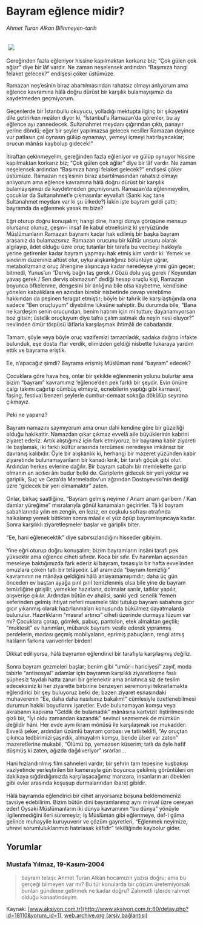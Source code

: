 # Bayram eğlence midir?

*Ahmet Turan Alkan Bilinmeyen-tarih*

<div>
 <font>
  <img border="0" height="1" src="/web/20041223172012im_/http://www.aksiyon.com.tr/images/blank.gif"/>
 </font>
 <font class="content">
  <p>
   <img border="0" hspace="5" src="http://web.archive.org/web/20041223172012im_/http://www.aksiyon.com.tr/resim/519/14.jpg" vspace="5"/>
  </p>
 </font>
 <font class="content">
  Gereğinden fazla eğleniyor hissine kapılmaktan korkarız biz; “Çok gülen çok ağlar” diye bir lâf vardır. Ne zaman neşelensek ardından “Başımıza hangi felaket gelecek?” endişesi çöker üstümüze.
 </font>
 <p>
  <font class="content">
   Ramazan neş’esinin biraz abartılmasından rahatsız olmayı anlıyorum ama eğlence kavramına hâlâ doğru dürüst bir karşılık bulamayışımızı da kaydetmeden geçmiyorum.
   <br/>
   <br/>
   Geçenlerde bir İstanbullu okuyucu, yolladığı mektupta ilginç bir şikayetini dile getirirken meâlen diyor ki, “İstanbul’u Ramazan’da görenler, bu ay eğlence ayı zannedecek. Sultanahmet meydanı çığırından çıktı, panayır yerine döndü; eğer bir şeyler yapılmazsa gelecek nesiller Ramazan deyince vur patlasın çal oynasın gülüp oynamayı, yemeyi içmeyi hatırlayacaklar; orucun mânâsı kaybolup gidecek!”
   <br/>
   <br/>
   İtiraftan çekinmeyelim, gereğinden fazla eğleniyor ve gülüp oynuyor hissine kapılmaktan korkarız biz; “Çok gülen çok ağlar” diye bir lâf vardır. Ne zaman neşelensek ardından “Başımıza hangi felaket gelecek?” endişesi çöker üstümüze. Ramazan neş’esinin biraz abartılmasından rahatsız olmayı anlıyorum ama eğlence kavramına hâlâ doğru dürüst bir karşılık bulamayışımızı da kaydetmeden geçmiyorum. Ramazan’da eğlenmeyelim, çocuklar da Sultanahmet’e çıkmasınlar eyvallah (Sanki kaç tane Sultanahmet meydanı var ki şu ülkede?) lakin işte bayram geldi çattı; bayramda da eğlenmek yasak mı bize?
   <br/>
   <br/>
   Eğri oturup doğru konuşalım; hangi dine, hangi dünya görüşüne mensup olursanız olunuz, çeşm-i insaf ile kabul etmelisiniz ki yeryüzünde Müslümanların Ramazan bayramı kadar hak edilmiş bir başka bayram arasanız da bulamazsınız. Ramazan orucunu bir kültür unsuru olarak algılayıp, âdet olduğu üzre oruç tutanlar bir tarafa bu vecibeyi hakkıyla yerine getirenler kadar bayram yapmayı hak etmiş kim vardır ki: Yemek ve sindirim düzeniniz altüst olur, uyku alışkanlığınız bölüntüye uğrar, metabolizmanız oruç âhengine alışıncaya kadar neredeyse yirmi gün geçer; bitmedi, Yunus’un “Derviş bağrı taş gerek / Gözü dolu yaş gerek / Koyundan yavaş gerek / Sen derviş olamazsın” dediği hesap oruçlu kişi, Ramazan boyunca öfkelenme, dengesini bir anlığına bile olsa kaybetme, kendisine yönelen kabalıklara en azından birebir nisbetinde cevap verebilme hakkından da peşinen feragat etmiştir; böyle bir tahrik ile karşılaştığında ona sadece “Ben oruçluyum” diyebilme lüksüne sahiptir. Bu durumda bile, “Bana ne kardeşim senin orucundan, benim hatırım için mi tuttun; dayanamıyorsan boz gitsin; üstelik oruçluyum diye tafra çalım satmak da neyin nesi oluyor?” neviinden ömür törpüsü lâflarla karşılaşmak ihtimâli de cabadandır.
   <br/>
   <br/>
   Tamam, şöyle veya böyle oruç vazifemizi tamamladık, sadaka dağıtıp infakte bulunduk, eşe dosta iftar verdik, elimizden geldiği nisbette fukaraya yardım ettik ve bayrama eriştik.
   <br/>
   <br/>
   Ee, n’apacağız şimdi? Bayrama erişmiş Müslüman nasıl “bayram” edecek?
   <br/>
   <br/>
   Çocuklara göre hava hoş, onlar bir şekilde eğlenmenin yolunu bulurlar ama bizim “bayram” kavramımız ‘eğlence’den pek farklı bir şeydir. Evin önüne çalgı takımı çağırtıp cümbüş etmeyiz, ecnebilerin yaptığı gibi karnaval, faşing, festival benzeri şeylerle cumhur-cemaat sokağa dökülüp seyrana çıkmayız.
   <br/>
   <br/>
   Peki ne yaparız?
   <br/>
   <br/>
   Bayram namazını saymıyorum ama onun dahi kendine göre bir güzelliği olduğu hakikattir. Namazdan çıkar çıkmaz evvelâ aile büyüklerinin kabrini ziyaret ederiz. Artık alıştığımız için fark etmiyoruz, bir bayrama kabir ziyareti ile başlamak, iki farklı kültür arasında tercümesi neredeyse imkânsız bir davranış kalıbıdır. Öyle bir alışkanlık ki, herhangi bir mazeret yüzünden kabir ziyaretinde bulunamayanların bir kanadı kırık, bir tarafı göçük gibi olur. Ardından herkes evlerine dağılır. Bir bayram sabahı bir memlekette garip olmanın en acıtıcı ânı budur belki de. Gariplerin gidecek bir yeri yoktur ve gariplik, Suç ve Ceza’da Marmeladov’un ağzından Dostoyevski’nin dediği üzre “gidecek bir yeri olmamaktır” zaten.
   <br/>
   <br/>
   Onlar, birkaç saatliğine, “Bayram gelmiş neyime / Anam anam garibem / Kan damlar yüreğime” mısralarıyla gönül kanamaları geçirirler. Tâ ki bayram sabahlarında yılın en zengin, en leziz, en coşkulu sofrası etrafında halkalanıp yemek bittikten sonra mâaile el yüz öpüp bayramlaşıncaya kadar. Sonra karşılıklı ziyaretleşmeler başlar ve gariplik biter.
   <br/>
   <br/>
   “Ee, hani eğlenecektik” diye sabırsızlandığını hisseder gibiyim.
   <br/>
   <br/>
   Yine eğri oturup doğru konuşalım; bizim bayramların insâni tarafı pek yüksektir ama eğlence ciheti sıfırdır. Koca bir sıfır. Ev hanımları açısından meseleye baktığımızda fark ederiz ki bayram, tasasıyla bir hafta evvelinden omuzlara çöken tatlı bir telâşedir. Lâf aramızda “bayram temizliği” kavramının ne mânâya geldiğini hâlâ anlayamamışımdır; daha üç gün önceden ev baştan ayağa pırıl pırıl temizlenmiş olsa bile yine de bayram temizliğine girişilir, yemekler hazırlanır, dolmalar sarılır, tatlılar yapılır, alışverişe çıkılır. Ardından bütün ev ahalisi, sanki yedi senelik Yemen seferinden gelmiş ihtiyat neferi muamele tâbi tutulup bayram sabahına gıcır gıcır yıkanmış olarak hazırlanmaları konusunda bükülmez dayatmalarda bulunulur. Hazırlıkların “masraf artırıcı” ciheti üzerinde durmaya lüzum var mı? Çocuklara çorap, gömlek, pabuç, pantolon, etek almaktan geçtik; “muktesit” ev hanımları, mübarek bayramı vesile ederek yıpranmış perdelerin, modası geçmiş mobilyaların, eprimiş pabuçların, rengi atmış halıların farkına varıverirler birden!
   <br/>
   <br/>
   Dikkat ediliyorsa, hâlâ bayramın eğlendirici bir tarafıyla karşılaşmış değiliz.
   <br/>
   <br/>
   Sonra bayram gezmeleri başlar; benim gibi “umûr-ı hariciyesi” zayıf, moda tabirle “antisosyal” adamlar için bayramın karşılıklı ziyaretleşme faslı şüphesiz faydalı hatta zaruri bir gelenektir ama anlatınca siz de teslim edeceksiniz ki her ziyarette birbirine benzeyen seremoniyi tekrarlamakta eğlendirici bir şey buluyoruz belki de; bazen ziyaret esnasındaki muhaverenin “Ee, daha daha nasılsınız bakalım!” cümlesiyle özetlenebilmesi durumun hakiki boyutlarını işaretler. Evde bulunamayan komşu veya akrabanın kapısına “Geldik de bulamadık” mânâsına kartvizit iliştirilmesinde gizli bir, “İyi oldu zamandan kazandık” sevinci sezmemek de mümkün değildir hâni. Her evde aynı ikram mönüsü ile karşılaşmak ise mukadder: Evvelâ şeker, ardından üzümlü bayram çorbası ve tatlı teklifi, “Ay oruçtan çıkınca tedbirimizi şaşırdık, almayalım komşu, bende ülser var zaten” mazeretlerine mukabil, “Ölümü öp, yemezsen küserim; tatlı da öyle hafif düşmüş ki zaten, ağızda dağılıveriyor” ısrarları...
   <br/>
   <br/>
   Hani hızlandırılmış film sahneleri vardır; bir şehrin tam tepesine kuşbakışı vaziyetinde yerleştirilen bir kamerayla gün boyunca çekilmiş görüntüleri on dakikaya sığdırdığımızda karşılaşacağımız manzara, insanların arı öbekleri gibi evler arasında koşuşup durmalarından ibaret gibidir.
   <br/>
   <br/>
   Hâlâ bayramda eğlendirici bir cihet arıyorsanız boşuna beklememenizi tavsiye edebilirim. Bizim bütün dini bayramlarımız aynı minval üzre cereyan eder! Oysaki Müslümanların iki dünya kavramının “bu dünya” yönüyle ilgilenmediğini ileri süremeyiz; iş Müslüman gibi eğlenmeye, def-i gâma gelince muhayyile kuruyuverir ve çözüm gayretleri, “Eğlenmek neyimize, uhrevi sorumluluklarımızı hatırlasak kâfidir” tekilliğinde kaybolur gider.
   <br/>
  </font>
 </p>
</div>


## Yorumlar

### Mustafa Yılmaz, 19-Kasım-2004
> bayram telaşı: 
> Ahmet Turan Alkan hocamızın yazısı doğru; ama bu gerçeği bilmeyen var mı? Bu tür konularda bir çözüm üretemiyorsak bunları gündeme getirmek ne kadar doğru? Zahmetli işlerde rahmet olduğu kanaatindeyim.

Kaynak: [www.aksiyon.com.tr](http://www.aksiyon.com.tr:80/detay.php?id=18110&yorum_id=1), [web.archive.org (arşiv bağlantısı)](http://web.archive.org/web/20041223172012/http://www.aksiyon.com.tr:80/detay.php?id=18110&yorum_id=1)
